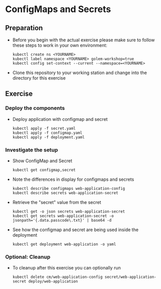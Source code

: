 # ConfigMaps and Secrets

## Preparation

* Before you begin with the actual exercise please make sure to follow these steps to work in your own environment:

  ```shell
  kubectl create ns <YOURNAME>
  kubectl label namespace <YOURNAME> golem-workshop=true
  kubectl config set-context --current --namespace=<YOURNAME>
  ```

* Clone this repository to your working station and change into the directory for this exercise

## Exercise

### Deploy the components

* Deploy application with configmap and secret

  ```shell
  kubectl apply -f secret.yaml
  kubectl apply -f configmap.yaml
  kubectl apply -f deployment.yaml
  ```

### Investigate the setup

* Show ConfigMap and Secret

  ```shell
  kubectl get configmap,secret
  ```

* Note the differences in display for configmaps and secrets

  ```shell
  kubectl describe configmaps web-application-config
  kubectl describe secrets web-application-secret
  ```

* Retrieve the "secret" value from the secret
  
  ```shell
  kubectl get -o json secrets web-application-secret
  kubectl get secrets web-application-secret -o jsonpath='{.data.passcode\.txt}' | base64 -d
  ```

* See how the configmap and secret are being used inside the deployment

  ```shell
  kubectl get deployment web-application -o yaml
  ```

### Optional: Cleanup

* To cleanup after this exercise you can optionally run

  ```shell
  kubectl delete cm/web-application-config secret/web-application-secret deploy/web-application
  ```
